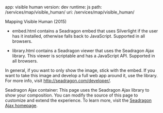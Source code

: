 app:		visible human
version:	dev
runtime:	js
path:		/services/map/visible_human/
uri:		/services/map/visible_human/

Mapping Visible Human (2015)

* embed.html contains a Seadragon embed that uses Silverlight if the user has it installed, otherwise falls back to JavaScript. Supported in all browsers.

* library.html contains a Seadragon viewer that uses the Seadragon Ajax library. This viewer is scriptable and has a JavaScript API. Supported in all browsers.

In general, if you want to only show the image, stick with the embed. If you want to take this image and develop a full web app around it, use the library. For more info, visit http://seadragon.com/developer/.

Seadragon Ajax container: This page uses the Seadragon Ajax library to show your composition. You can modify the source of this page to customize and extend the experience. To learn more, visit the <a href="http://seadragon.com/ajax/" target="_blank">Seadragon Ajax homepage</a>.
